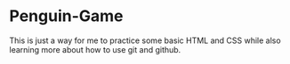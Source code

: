 # Penguin-Game

This is just a way for me to practice some basic HTML and CSS while also learning more about how to use git and github. 
